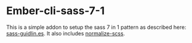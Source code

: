 # Ember-cli-sass-7-1

This is a simple addon to setup the sass 7 in 1 pattern as described here: [sass-guidlin.es](http://sass-guidelin.es/).  It also includes [normalize-scss](https://github.com/JohnAlbin/normalize-scss).
